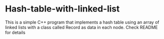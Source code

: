 # Hash-table-with-linked-list
This is a  simple C++ program that implements a hash table using an array of linked lists with a class called Record as data in each node. Check README for details
